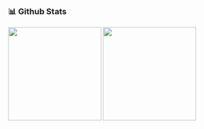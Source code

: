### 📊 Github Stats
<div align=center>
   <a href="https://github.com/anuraghazra/github-readme-stats" title="Go to Source">
     <img align="left" height="190px" src="https://github-readme-stats-three-sable-99.vercel.app/api?username=bollus&show_icons=true&theme=ambient_gradient" />
  </a>
  <a href="https://github.com/anuraghazra/github-readme-stats">
    <img align="left" height="190px" src="https://github-readme-stats-three-sable-99.vercel.app/api/top-langs/?username=bollus&langs_count=8&layout=compact&theme=vue&count_private=true" />
  </a>
</div>

